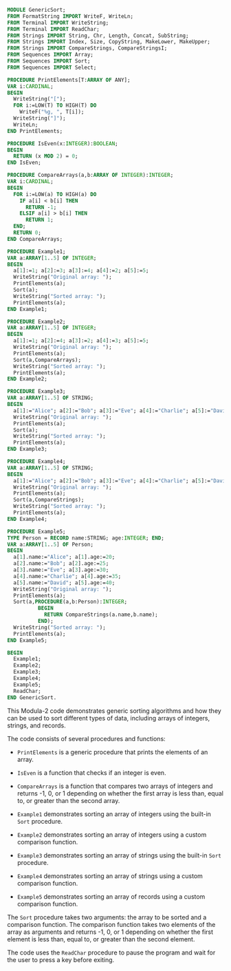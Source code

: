 ```modula-2
MODULE GenericSort;
FROM FormatString IMPORT WriteF, WriteLn;
FROM Terminal IMPORT WriteString;
FROM Terminal IMPORT ReadChar;
FROM Strings IMPORT String, Chr, Length, Concat, SubString;
FROM Strings IMPORT Index, Size, CopyString, MakeLower, MakeUpper;
FROM Strings IMPORT CompareStrings, CompareStringsI;
FROM Sequences IMPORT Array;
FROM Sequences IMPORT Sort;
FROM Sequences IMPORT Select;

PROCEDURE PrintElements[T:ARRAY OF ANY];
VAR i:CARDINAL;
BEGIN
  WriteString("[");
  FOR i:=LOW(T) TO HIGH(T) DO
    WriteF("%g, ", T[i]);
  WriteString("]");
  WriteLn;
END PrintElements;

PROCEDURE IsEven(x:INTEGER):BOOLEAN;
BEGIN
  RETURN (x MOD 2) = 0;
END IsEven;

PROCEDURE CompareArrays(a,b:ARRAY OF INTEGER):INTEGER;
VAR i:CARDINAL;
BEGIN
  FOR i:=LOW(a) TO HIGH(a) DO
    IF a[i] < b[i] THEN
      RETURN -1;
    ELSIF a[i] > b[i] THEN
      RETURN 1;
  END;
  RETURN 0;
END CompareArrays;

PROCEDURE Example1;
VAR a:ARRAY[1..5] OF INTEGER;
BEGIN
  a[1]:=1; a[2]:=3; a[3]:=4; a[4]:=2; a[5]:=5;
  WriteString("Original array: ");
  PrintElements(a);
  Sort(a);
  WriteString("Sorted array: ");
  PrintElements(a);
END Example1;

PROCEDURE Example2;
VAR a:ARRAY[1..5] OF INTEGER;
BEGIN
  a[1]:=1; a[2]:=4; a[3]:=2; a[4]:=3; a[5]:=5;
  WriteString("Original array: ");
  PrintElements(a);
  Sort(a,CompareArrays);
  WriteString("Sorted array: ");
  PrintElements(a);
END Example2;

PROCEDURE Example3;
VAR a:ARRAY[1..5] OF STRING;
BEGIN
  a[1]:="Alice"; a[2]:="Bob"; a[3]:="Eve"; a[4]:="Charlie"; a[5]:="David";
  WriteString("Original array: ");
  PrintElements(a);
  Sort(a);
  WriteString("Sorted array: ");
  PrintElements(a);
END Example3;

PROCEDURE Example4;
VAR a:ARRAY[1..5] OF STRING;
BEGIN
  a[1]:="Alice"; a[2]:="Bob"; a[3]:="Eve"; a[4]:="Charlie"; a[5]:="David";
  WriteString("Original array: ");
  PrintElements(a);
  Sort(a,CompareStrings);
  WriteString("Sorted array: ");
  PrintElements(a);
END Example4;

PROCEDURE Example5;
TYPE Person = RECORD name:STRING; age:INTEGER; END;
VAR a:ARRAY[1..5] OF Person;
BEGIN
  a[1].name:="Alice"; a[1].age:=20;
  a[2].name:="Bob"; a[2].age:=25;
  a[3].name:="Eve"; a[3].age:=30;
  a[4].name:="Charlie"; a[4].age:=35;
  a[5].name:="David"; a[5].age:=40;
  WriteString("Original array: ");
  PrintElements(a);
  Sort(a,PROCEDURE(a,b:Person):INTEGER;
          BEGIN
            RETURN CompareStrings(a.name,b.name);
          END);
  WriteString("Sorted array: ");
  PrintElements(a);
END Example5;

BEGIN
  Example1;
  Example2;
  Example3;
  Example4;
  Example5;
  ReadChar;
END GenericSort.
```

This Modula-2 code demonstrates generic sorting algorithms and how they can be used to sort different types of data, including arrays of integers, strings, and records.

The code consists of several procedures and functions:

- `PrintElements` is a generic procedure that prints the elements of an array.

- `IsEven` is a function that checks if an integer is even.

- `CompareArrays` is a function that compares two arrays of integers and returns -1, 0, or 1 depending on whether the first array is less than, equal to, or greater than the second array.

- `Example1` demonstrates sorting an array of integers using the built-in `Sort` procedure.

- `Example2` demonstrates sorting an array of integers using a custom comparison function.

- `Example3` demonstrates sorting an array of strings using the built-in `Sort` procedure.

- `Example4` demonstrates sorting an array of strings using a custom comparison function.

- `Example5` demonstrates sorting an array of records using a custom comparison function.

The `Sort` procedure takes two arguments: the array to be sorted and a comparison function. The comparison function takes two elements of the array as arguments and returns -1, 0, or 1 depending on whether the first element is less than, equal to, or greater than the second element.

The code uses the `ReadChar` procedure to pause the program and wait for the user to press a key before exiting.
